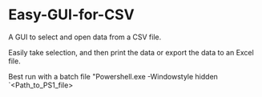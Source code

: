 # Easy-GUI-for-CSV

A GUI to select and open data from a CSV file.

Easily take selection, and then print the data or export the data to an Excel file.

Best run with a batch file "Powershell.exe -Windowstyle hidden `<Path_to_PS1_file>
